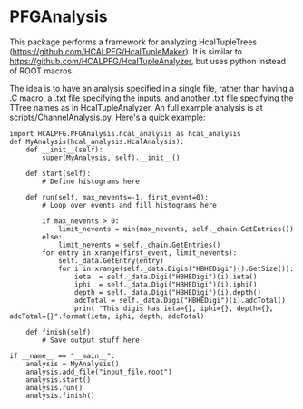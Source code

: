 # PFGAnalysis
This package performs a framework for analyzing HcalTupleTrees (https://github.com/HCALPFG/HcalTupleMaker). It is similar to https://github.com/HCALPFG/HcalTupleAnalyzer, but uses python instead of ROOT macros. 

The idea is to have an analysis specified in a single file, rather than having a .C macro, a .txt file specifying the inputs, and another .txt file specifying the TTree names as in HcalTupleAnalyzer. An full example analysis is at scripts/ChannelAnalysis.py. Here's a quick example:

```
import HCALPFG.PFGAnalysis.hcal_analysis as hcal_analysis
def MyAnalysis(hcal_analysis.HcalAnalysis):
	def __init__(self):
		super(MyAnalysis, self).__init__()

	def start(self):
		# Define histograms here

	def run(self, max_nevents=-1, first_event=0):
		# Loop over events and fill histograms here

		if max_nevents > 0:
			limit_nevents = min(max_nevents, self._chain.GetEntries())
		else:
			limit_nevents = self._chain.GetEntries()
		for entry in xrange(first_event, limit_nevents):
			self._data.GetEntry(entry)
			for i in xrange(self._data.Digis("HBHEDigi")().GetSize()):
				ieta  = self._data.Digi("HBHEDigi")(i).ieta()
				iphi  = self._data.Digi("HBHEDigi")(i).iphi()
				depth = self._data.Digi("HBHEDigi")(i).depth()
				adcTotal = self._data.Digi("HBHEDigi")(i).adcTotal()
				print "This digis has ieta={}, iphi={}, depth={}, adcTotal={}".format(ieta, iphi, depth, adcTotal)

	def finish(self):
		# Save output stuff here

if __name__ == "__main__":
	analysis = MyAnalysis()
	analysis.add_file("input_file.root")
	analysis.start()
	analysis.run()
	analysis.finish()
```